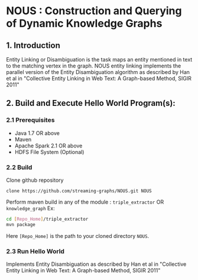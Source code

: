 # NOUS : Construction and Querying of Dynamic Knowledge Graphs
## 1. Introduction	
Entity Linking or Disambiguation is the task maps an entity mentioned in text to the matching vertex in the graph. NOUS entity linking implements the parallel version of the Entity Disambiguation algorithm as described by Han et al in "Collective Entity Linking in Web Text: A Graph-based Method, SIGIR 2011"

## 2. Build and Execute Hello World Program(s):
### 2.1 Prerequisites
* Java 1.7 OR above
* Maven
* Apache Spark 2.1 OR above
* HDFS File System (Optional)

### 2.2 Build
 Clone github repository 

` clone https://github.com/streaming-graphs/NOUS.git NOUS `

 Perform maven build in any of the module : `triple_extractor` OR `knowledge_graph` Ex:
 
 ```bash
 cd [Repo_Home]/triple_extractor
 mvn package
 ```
Here `[Repo_Home]` is the path to your cloned directory `NOUS`. 

### 2.3 Run Hello World
Implements Entity Disambiguation as described by Han et al in "Collective Entity Linking in Web Text: A Graph-based Method, SIGIR 2011"

